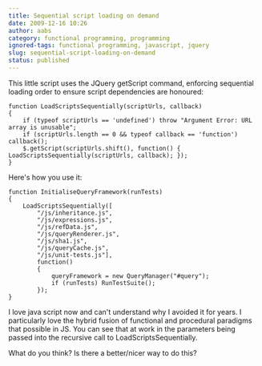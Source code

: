 ```yaml
---
title: Sequential script loading on demand
date: 2009-12-16 10:26
author: aabs
category: functional programming, programming
ignored-tags: functional programming, javascript, jquery
slug: sequential-script-loading-on-demand
status: published
---
```


This little script uses the JQuery getScript command, enforcing sequential loading order to ensure script dependencies are honoured:

    function LoadScriptsSequentially(scriptUrls, callback)
    {
        if (typeof scriptUrls == 'undefined') throw "Argument Error: URL array is unusable";
        if (scriptUrls.length == 0 && typeof callback == 'function') callback();
        $.getScript(scriptUrls.shift(), function() { LoadScriptsSequentially(scriptUrls, callback); });
    }

Here's how you use it:

    function InitialiseQueryFramework(runTests)
    {
        LoadScriptsSequentially([
            "/js/inheritance.js",
            "/js/expressions.js",
            "/js/refData.js",
            "/js/queryRenderer.js",
            "/js/sha1.js",
            "/js/queryCache.js",
            "/js/unit-tests.js"],
            function()
            {
                queryFramework = new QueryManager("#query");
                if (runTests) RunTestSuite();
            });
    }

I love java script now and can't understand why I avoided it for years. I
particularly love the hybrid fusion of functional and procedural paradigms that
possible in JS. You can see that at work in the parameters being passed into the
recursive call to LoadScriptsSequentially.

What do you think? Is there a better/nicer way to do this?
